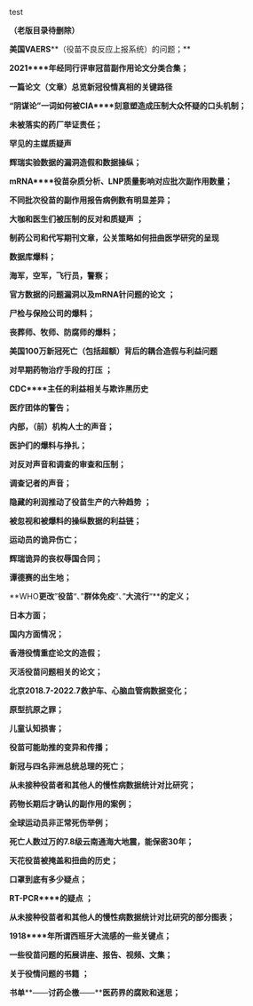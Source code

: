 test

**（老版目录待删除）** 

**美国****V****AERS****（役苗不良反应上报系统）的问题；** 

**2021****年经同行评审冠苗副作用论文分类合集；** 

**一篇论文（文章）总览新冠役情真相的关键路径**  

**“****阴谋论****”****一词如何被****CIA****刻意塑造成压制大众怀疑的口头机制；** 

**未被落实的药厂举证责任；** 

**罕见的主媒质疑声** 

**辉瑞实验数据的漏洞造假和数据操纵；** 

**mRNA****役苗杂质分析、****LNP****质量影响对应批次副作用数量；** 

**不同批次役苗的副作用报告病例数有明显差异；** 

**大咖和医生们被压制的反对和质疑声** **；** 

**制药公司和代写期刊文章，公关策略如何扭曲医学研究的呈现** 

**数据库爆料；** 

**海军，空军，飞行员，警察；** 

**官方数据的问题漏洞以及****mRNA****针问题的论文** **；** 

**尸检与保险公司的爆料；** 

**丧葬师、牧师、防腐师的爆料；** 

**美国****100****万新冠死亡（包括超额）背后的耦合造假与利益问题** 

**对早期药物治疗手段的打压** **；** 

**CDC****主任的利益相关与欺诈黑历史** 

**医疗团体的警告；** 

**内部，（前）机构人士的声音；** 

**医护们的爆料与挣扎；** 

**对反对声音和调查的审查和压制；** 

**调查记者的声音；** 

**隐藏的利润推动了役苗生产的六种趋势** **；** 

**被忽视和被爆料的操纵数据的利益链；** 

**运动员的诡异伤亡；** 

**辉瑞诡异的丧权辱国合同；** 

**谭德赛的出生地；** 

**WHO****更改****”****役苗****“、”****群体免疫****“、”****大流行****“****的定义；** 

**日本方面；** 

**国内方面情况；** 

**香港役情重症论文的造假；** 

**灭活役苗问题相关的论文；** 

**北京****2018.7-2022.7****救护车、心脑血管病数据变化；** 

**原型抗原之罪；** 

**儿童认知损害；** 

**役苗可能助推的变异和传播；** 

**新冠与四名非洲总统总理的死亡；** 

**从未接种役苗者和其他人的慢性病数据统计对比研究；** 

**药物长期后才确认的副作用的案例；** 

**全球运动员非正常死伤举例；** 

**死亡人数过万的****7.8****级云南通海大地震，能保密****30****年；** 

**天花役苗被掩盖和扭曲的历史；** 

**口罩到底有多少疑点；** 

**RT-PCR****的疑点** **；** 

**从未接种役苗者和其他人的慢性病数据统计对比研究的部分图表；** 

**1918****年所谓西班牙大流感的一些关键点；** 

**一些役苗问题的拓展讲座、报告、视频、文集；** 

**关于役情问题的书籍** **；** 

**书单****——****讨药企檄****——****医药界的腐败和迷思；** 

 